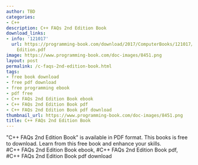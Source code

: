 ```yaml
---
author: TBD
categories:
- C++
description: C++ FAQs 2nd Edition Book
download_links:
- info: '121017'
  url: https://programming-book.com/download/2017/ComputerBooks/121017/Cpp Faqs 2nd
    Edition.pdf
image: https://www.programming-book.com/doc-images/8451.png
layout: post
permalink: /c-faqs-2nd-edition-book.html
tags:
- free book download
- free pdf download
- free programming ebook
- pdf free
- C++ FAQs 2nd Edition Book ebook
- C++ FAQs 2nd Edition Book pdf
- C++ FAQs 2nd Edition Book pdf download
thumbnail_url: https://www.programming-book.com/doc-images/8451.png
title: C++ FAQs 2nd Edition Book
---
```


 
<div class="item-desc text-justify">
  "C++ FAQs 2nd Edition Book" is available in PDF format. This books is free to download. Learn from this free book and enhance your skills.
  <br>
  #C++ FAQs 2nd Edition Book ebook, #C++ FAQs 2nd Edition Book pdf, #C++ FAQs 2nd Edition Book pdf download
</div>